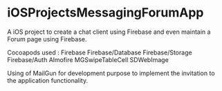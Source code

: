 # iOSProjectsMessagingForumApp
A iOS project to create a chat client using Firebase and even maintain a Forum page using Firebase.

Cocoapods used :
Firebase
Firebase/Database
Firebase/Storage
Firebase/Auth
Almofire
MGSwipeTableCell
SDWebImage


Using of MailGun for development purpose to implement the invitation to the application functionality.
